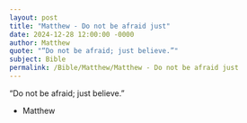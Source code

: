 ```yaml
---
layout: post
title: "Matthew - Do not be afraid just"
date: 2024-12-28 12:00:00 -0000
author: Matthew
quote: "“Do not be afraid; just believe.”"
subject: Bible
permalink: /Bible/Matthew/Matthew - Do not be afraid just
---
```


“Do not be afraid; just believe.”

- Matthew

